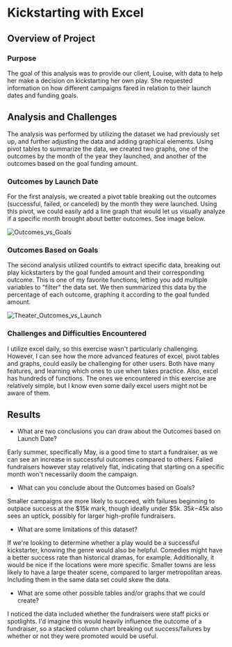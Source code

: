 # Kickstarting with Excel

## Overview of Project

### Purpose

The goal of this analysis was to provide our client, Louise, with data to help her make a decision on kickstarting her own play. She requested information on how different campaigns fared in relation to their launch dates and funding goals.

## Analysis and Challenges

The analysis was performed by utilizing the dataset we had previously set up, and further adjusting the data and adding graphical elements. Using pivot tables to summarize the data, we created two graphs, one of  the outcomes by the month of the year they launched, and another of the outcomes based on the goal funding amount.

### Outcomes by Launch Date

For the first analysis, we created a pivot table breaking out the outcomes (successful, failed, or canceled) by the month they were launched. Using this pivot, we could easily add a line graph that would let us visually analyze if a specific month brought about better outcomes.  See image below.

![Outcomes_vs_Goals](https://user-images.githubusercontent.com/86527135/124861564-744a5f00-df79-11eb-8262-542e09f9ad1c.png)

### Outcomes Based on Goals

The second analysis utilized countifs to extract specific data, breaking out play kickstarters by the goal funded amount and their corresponding outcome. This is one of my favorite functions, letting you add multiple variables to "filter" the data set. We then summarized this data by the percentage of each outcome, graphing it according to the goal funded amount.

![Theater_Outcomes_vs_Launch](https://user-images.githubusercontent.com/86527135/124861596-7e6c5d80-df79-11eb-9339-35177a70a7f0.png)

### Challenges and Difficulties Encountered

I utilize excel daily, so this exercise wasn't particularly challenging. However, I can see how the more advanced features of excel, pivot tables and graphs, could easily be challenging for  other users. Both have many features, and learning which ones to use when takes practice. Also, excel has hundreds of functions. The ones we encountered in this exercise are relatively simple, but I know even some daily excel users might not be aware of them.  

## Results

- What are two conclusions you can draw about the Outcomes based on Launch Date?

Early summer, specifically May, is a good time to start a fundraiser, as we can see an increase in successful outcomes compared to others. Failed fundraisers however stay relatively flat, indicating that starting on a specific month won't necessarily doom the campaign.

- What can you conclude about the Outcomes based on Goals?

Smaller campaigns are more likely to succeed, with failures beginning to outpace success at the $15k mark, though ideally under $5k. $35k-$45k also sees an uptick,  possibly for larger high-profile fundraisers.

- What are some limitations of this dataset?

If we're looking to determine whether a play would be a successful kickstarter, knowing the genre would also be helpful. Comedies might have a better success rate than historical dramas, for example. Additionally, it would be nice if the locations were more specific. Smaller towns are less likely to have a large theater scene, compared to larger metropolitan areas. Including them in the same data set could skew the data.

- What are some other possible tables and/or graphs that we could create?

I noticed the data included whether the fundraisers were staff picks or spotlights. I'd imagine this would heavily influence the outcome of a fundraiser, so a stacked column chart breaking out success/failures by whether or not they were promoted would be useful.

